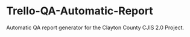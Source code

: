 # Trello-QA-Automatic-Report
Automatic QA report generator for the Clayton County CJIS 2.0 Project.
